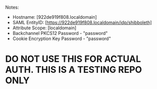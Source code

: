 Notes:
* Hostname: [922de919f808.localdomain]
* SAML EntityID: [https://922de919f808.localdomain/idp/shibboleth]
* Attribute Scope: [localdomain]
* Backchannel PKCS12 Password - "password"
* Cookie Encryption Key Password - "password"

# DO NOT USE THIS FOR ACTUAL AUTH. THIS IS A TESTING REPO ONLY
